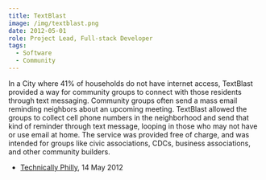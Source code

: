 ```yaml
---
title: TextBlast
image: /img/textblast.png
date: 2012-05-01
role: Project Lead, Full-stack Developer
tags:
  - Software
  - Community
---
```

In a City where 41% of households do not have internet access, TextBlast provided a way for community groups to connect with those residents through text messaging. Community groups often send a mass email reminding neighbors about an upcoming meeting. TextBlast allowed the groups to collect cell phone numbers in the neighborhood and send that kind of reminder through text message, looping in those who may not have or use email at home. The service was provided free of charge, and was intended for groups like civic associations, CDCs, business associations, and other community builders.

- [Technically Philly](https://technical.ly/philly/2012/05/14/text-blast-text-alert-app-for-community-organizations-launches/), 14 May 2012
